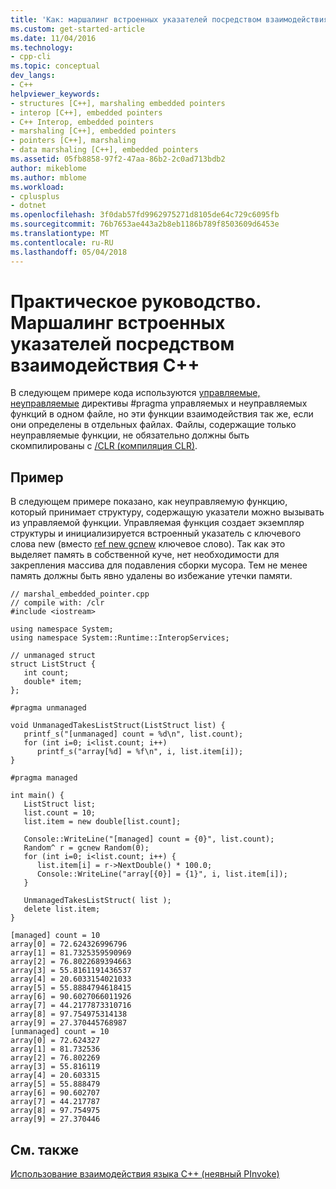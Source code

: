 ```yaml
---
title: 'Как: маршалинг встроенных указателей посредством взаимодействия C++ | Документы Microsoft'
ms.custom: get-started-article
ms.date: 11/04/2016
ms.technology:
- cpp-cli
ms.topic: conceptual
dev_langs:
- C++
helpviewer_keywords:
- structures [C++], marshaling embedded pointers
- interop [C++], embedded pointers
- C++ Interop, embedded pointers
- marshaling [C++], embedded pointers
- pointers [C++], marshaling
- data marshaling [C++], embedded pointers
ms.assetid: 05fb8858-97f2-47aa-86b2-2c0ad713bdb2
author: mikeblome
ms.author: mblome
ms.workload:
- cplusplus
- dotnet
ms.openlocfilehash: 3f0dab57fd9962975271d8105de64c729c6095fb
ms.sourcegitcommit: 76b7653ae443a2b8eb1186b789f8503609d6453e
ms.translationtype: MT
ms.contentlocale: ru-RU
ms.lasthandoff: 05/04/2018
---
```

# <a name="how-to-marshal-embedded-pointers-using-c-interop"></a>Практическое руководство. Маршалинг встроенных указателей посредством взаимодействия C++
В следующем примере кода используются [управляемые, неуправляемые](../preprocessor/managed-unmanaged.md) директивы #pragma управляемых и неуправляемых функций в одном файле, но эти функции взаимодействия так же, если они определены в отдельных файлах. Файлы, содержащие только неуправляемые функции, не обязательно должны быть скомпилированы с [/CLR (компиляция CLR)](../build/reference/clr-common-language-runtime-compilation.md).  
  
## <a name="example"></a>Пример  
 В следующем примере показано, как неуправляемую функцию, который принимает структуру, содержащую указатели можно вызывать из управляемой функции. Управляемая функция создает экземпляр структуры и инициализируется встроенный указатель с ключевого слова new (вместо [ref new gcnew](../windows/ref-new-gcnew-cpp-component-extensions.md) ключевое слово). Так как это выделяет память в собственной куче, нет необходимости для закрепления массива для подавления сборки мусора. Тем не менее память должны быть явно удалены во избежание утечки памяти.  
  
```  
// marshal_embedded_pointer.cpp  
// compile with: /clr  
#include <iostream>  
  
using namespace System;  
using namespace System::Runtime::InteropServices;  
  
// unmanaged struct  
struct ListStruct {  
   int count;  
   double* item;  
};  
  
#pragma unmanaged  
  
void UnmanagedTakesListStruct(ListStruct list) {  
   printf_s("[unmanaged] count = %d\n", list.count);  
   for (int i=0; i<list.count; i++)  
      printf_s("array[%d] = %f\n", i, list.item[i]);  
}  
  
#pragma managed  
  
int main() {  
   ListStruct list;  
   list.count = 10;  
   list.item = new double[list.count];  
  
   Console::WriteLine("[managed] count = {0}", list.count);  
   Random^ r = gcnew Random(0);  
   for (int i=0; i<list.count; i++) {  
      list.item[i] = r->NextDouble() * 100.0;  
      Console::WriteLine("array[{0}] = {1}", i, list.item[i]);  
   }  
  
   UnmanagedTakesListStruct( list );  
   delete list.item;  
}  
```  
  
```Output  
[managed] count = 10  
array[0] = 72.624326996796  
array[1] = 81.7325359590969  
array[2] = 76.8022689394663  
array[3] = 55.8161191436537  
array[4] = 20.6033154021033  
array[5] = 55.8884794618415  
array[6] = 90.6027066011926  
array[7] = 44.2177873310716  
array[8] = 97.754975314138  
array[9] = 27.370445768987  
[unmanaged] count = 10  
array[0] = 72.624327  
array[1] = 81.732536  
array[2] = 76.802269  
array[3] = 55.816119  
array[4] = 20.603315  
array[5] = 55.888479  
array[6] = 90.602707  
array[7] = 44.217787  
array[8] = 97.754975  
array[9] = 27.370446  
```  
  
## <a name="see-also"></a>См. также  
 [Использование взаимодействия языка C++ (неявный PInvoke)](../dotnet/using-cpp-interop-implicit-pinvoke.md)